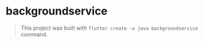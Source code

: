# backgroundservice  
> This project was built with `flutter create -a java backgroundservice` command.
